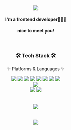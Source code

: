<div align=center>
	<img src="https://capsule-render.vercel.app/api?type=waving&color=auto&height=200&section=header&text=Hi!%20Sunwoo%20Github!&fontSize=90" />
	<h4>I'm a frontend developer🧑🏻‍💻</h4>
	<h4>nice to meet you!</h4><br>
</div>
<div align=center>
	<h3>🛠️ Tech Stack 🛠️</h3>
	<p>✨ Platforms & Languages ✨</p>
</div>
<div align="center">
	<img src="https://img.shields.io/badge/HTML-E34F26?style=flat&logo=HTML5&logoColor=white" />
	<img src="https://img.shields.io/badge/CSS3-1572B6?style=flat&logo=CSS3&logoColor=white" />
	<img src="https://img.shields.io/badge/JavaScript-F7DF1E?style=flat&logo=JavaScript&logoColor=white" />
  <img src="https://img.shields.io/badge/React-61DAFB?style=flat&logo=React&logoColor=white" />
  <img src="https://img.shields.io/badge/ReactQuery-FF4154?style=flat&logo=reactquery&logoColor=white" />
  <img src="https://img.shields.io/badge/Redux-764ABC?style=flat&logo=Redux&logoColor=white" />
  <img src="https://img.shields.io/badge/ReactRouter-CA4245?style=flat&logo=reactrouter&logoColor=white" />
  <img src="https://img.shields.io/badge/Axios-5A29E4?style=flat&logo=axios&logoColor=white" /><br>
  <img src="https://img.shields.io/badge/Styled-components-DB7093?style=flat&logo=styledcomponents&logoColor=white" /><br>
  <img src="https://img.shields.io/badge/Visual%20Studio%20Code-007ACC?style=flat&logo=VisualStudioCode&logoColor=white" />
  <img src="https://img.shields.io/badge/GitHub-181717?style=flat&logo=GitHub&logoColor=white" /><br><br><br>
  <img src="https://github-readme-stats.vercel.app/api/top-langs/?username=Jeongsunwoo&layout=compact"><br><br><br>
  <img src="https://github-readme-stats.vercel.app/api?username=Jeongsunwoo&show_icons=true">
</div>

